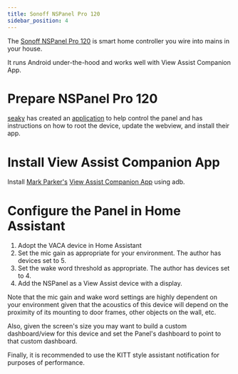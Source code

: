 ```yaml
---
title: Sonoff NSPanel Pro 120
sidebar_position: 4
---
```


The [Sonoff NSPanel Pro 120](https://sonoff.tech/en-us/products/sonoff-nspanel-pro-smart-home-control-panel-120-type) is smart home controller you wire into mains in your house. 

It runs Android under-the-hood and works well with View Assist Companion App.

# Prepare NSPanel Pro 120

[seaky](https://github.com/seaky) has created an [application](https://github.com/seaky/nspanel_pro_tools_apk) to help control the panel and has instructions on how to root the device, update the webview, and install their app. 

# Install View Assist Companion App

Install [Mark Parker's](https://github.com/msp1974) [View Assist Companion App](https://github.com/msp1974/ViewAssist_Companion_App) using adb.

# Configure the Panel in Home Assistant

1. Adopt the VACA device in Home Assistant
1. Set the mic gain as appropriate for your environment. The author has devices set to 5.
1. Set the wake word threshold as appropriate. The author has devices set to 4.
1. Add the NSPanel as a View Assist device with a display.

Note that the mic gain and wake word settings are highly dependent on your environment given that the acoustics of this device will depend on the proximity of its mounting to door frames, other objects on the wall, etc.

Also, given the screen's size you may want to build a custom dashboard/view for this device and set the Panel's dashboard to point to that custom dashboard.

Finally, it is recommended to use the KITT style assistant notification for purposes of performance.